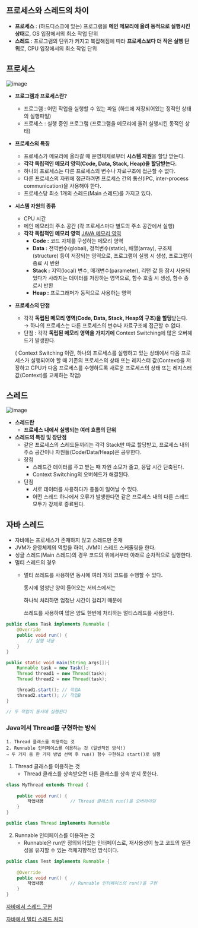 ## 프로세스와 스레드의 차이

- **프로세스** : (하드디스크에 있는) 프로그램을 **메인 메모리에 올려 동적으로 실행시킨 상태**로, 
OS 입장에서의 최소 작업 단위
- **스레드** : 프로그램의 단위가 커지고 복잡해짐에 따라 **프로세스보다 더 작은 실행 단위**로, 
CPU 입장에서의 최소 작업 단위

## 프로세스

![image](https://user-images.githubusercontent.com/77563814/165147759-3f785416-1d9a-4564-83e3-44ad2368483e.png)

- **프로그램과 프로세스란?**
    - 프로그램 : 어떤 작업을 실행할 수 있는 파일
    (하드에 저장되어있는 정적인 상태의 실행파일)
    - 프로세스 : 실행 중인 프로그램
    (프로그램을 메모리에 올려 실행시킨 동적인 상태)
    
- **프로세스의 특징**
    - 프로세스가 메모리에 올라갈 때 운영체제로부터 **시스템 자원**을 할당 받는다.
    - **각각 독립적인 메모리 영역(Code, Data, Stack, Heap)을 할당받는다.**
    - 하나의 프로세스는 다른 프로세스의 변수나 자료구조에 접근할 수 없다.
    - 다른 프로세스의 자원에 접근하려면 프로세스 간의 통신(IPC, inter-process communication)을 사용해야 한다.
    - 프로세스당 최소 1개의 스레드(Main 스레드)를 가지고 있다.
    
- **시스템 자원의 종류**
    - CPU 시간
    - 메인 메모리의 주소 공간 (각 프로세스마다 별도의 주소 공간에서 실행)
    - **각각 독립적인 메모리 영역** [JAVA 메모리 영역](https://devkingdom.tistory.com/226)
        - **Code :** 코드 자체를 구성하는 메모리 영역
        - **Data :** 전역변수(global), 정적변수(static), 배열(array), 구조체(structure) 등이 저장되는 영역으로, 
프로그램이 실행 시 생성, 프로그램이 종료 시 반환
        - **Stack :** 지역(local) 변수, 매개변수(parameter), 리턴 값 등 잠시 사용되었다가 사라지는 데이터를 저장하는 영역으로, 
함수 호출 시 생성, 함수 종료시 반환
        - **Heap :** 프로그래머가 동적으로 사용하는 영역
        
- **프로세스의 단점**
    - 각각 **독립된 메모리 영역(Code, Data, Stack, Heap의 구조)을 할당**받는다.
    → 하나의 프로세스는 다른 프로세스의 변수나 자료구조에 접근할 수 없다.
    - 단점 : 각각 **독립된 메모리 영역을 가지기에** Context Switching에 많은 오버헤드가 발생한다.
    
    ( Context Switching 이란, 하나의 프로세스를 실행하고 있는 상태에서 다음 프로세스가 실행되어야 할 때 기존의 프로세스의 상태 또는 레지스터 값(Context)을 저장하고 CPU가 다음 프로세스를 수행하도록 새로운 프로세스의 상태 또는 레지스터 값(Context)를 교체하는 작업)
    



## 스레드

![image](https://user-images.githubusercontent.com/77563814/165148304-d96dfd3c-f626-4619-a3a0-9ba84c2b045a.png)

- **스레드란**
    - **프로세스 내에서 실행되는 여러 흐름의 단위**
- **스레드의 특징 및 장단점**
    - 같은 프로세스의 스레드들끼리는 각각 Stack만 따로 할당받고, 프로세스 내의 주소 공간이나 자원들(Code/Data/Heap)은 공유한다.
    - 장점
        - 스레드간 데이터를 주고 받는 때 자원 소모가 줄고, 응답 시간 단축된다.
        - Context Switching의 오버헤드가 해결된다.
    - 단점
        - 서로 데이터를 사용하다가 충돌이 일어날 수 있다.
        - 어떤 스레드 하나에서 오류가 발생한다면 같은 프로세스 내의 다른 스레드 모두가 강제로 종료된다.

## 자바 스레드

- 자바에는 프로세스가 존재하지 않고 스레드만 존재
- JVM가 운영체제의 역할을 하여, JVM이 스레드 스케줄링을 한다.
- 싱글 스레드(Main 스레드)의 경우 코드의 위에서부터 아래로 순차적으로 실행한다.
- 멀티 스레드의 경우
    - 멀티 쓰레드를 사용하면 동시에 여러 개의 코드를 수행할 수 있다.

        동시에 엄청난 양이 들어오는 서비스에서는
        
        하나씩 처리하면 엄청난 시간이 걸리기 때문에
        
        쓰레드를 사용하여 많은 양도 한번에 처리하는 멀티스레드를 사용한다.
```java 
public class Task implements Runnable {
    @Override
    public void run() {
        // 실행 내용
    }
}

public static void main(String args[]){
    Runnable task = new Task();
    Thread thread1 = new Thread(task);
    Thread thread2 = new Thread(task);

    thread1.start(); // 작업A
    thread2.start(); // 작업B
}

// 두 작업이 동시에 실행된다
```
### **Java에서 Thread를 구현하는 방식**
    1. Thread 클래스를 이용하는 것
    2. Runnable 인터페이스를 이용하는 것 (일반적인 방식!)
    ⇒ 두 가지 중 한 가지 방법 선택 후 run() 함수 구현하고 start()로 실행
    
1. Thread 클래스를 이용하는 것
    - Thread 클래스를 상속받으면 다른 클래스를 상속 받지 못한다.

```java
class MyThread extends Thread {
 
    public void run() {
        작업내용          // Thread 클래스의 run()을 오버라이딩
    }
}

public class Thread implements Runnable
```

2. Runnable 인터페이스를 이용하는 것
    - Runnable은 run만 정의되어있는 인터페이스로, 재사용성이 높고 코드의 일관성을 유지할 수 있는 객체지향적인 방식이다.

```java
public class Test implements Runnable {
 
    @Override
    public void run() {
        작업내용          // Runnable 인터페이스의 run()을 구현
    }
}
```

[자바에서 스레드 구현](https://devlog-wjdrbs96.tistory.com/145)


[자바에서 멀티 스레드 처리](https://devkingdom.tistory.com/275?category=941391)
